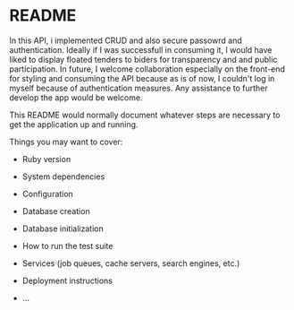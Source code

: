 # README
In this API, i implemented CRUD and also secure passowrd and authentication.
Ideally if I was successfull in consuming it, I would have liked to display floated tenders to biders for transparency and and public participation.
In future, I welcome collaboration especially on the front-end for styling and consuming the API because as is of now, I couldn't log in myself because of authentication measures.
Any assistance to further develop the app would be welcome.





This README would normally document whatever steps are necessary to get the
application up and running.

Things you may want to cover:

* Ruby version

* System dependencies

* Configuration

* Database creation

* Database initialization

* How to run the test suite

* Services (job queues, cache servers, search engines, etc.)

* Deployment instructions

* ...

